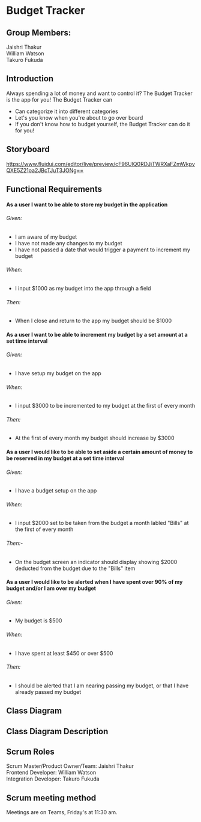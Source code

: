 # Budget Tracker
## Group Members: </br>
Jaishri Thakur </br>
William Watson </br>
Takuro Fukuda </br>

## Introduction
Always spending a lot of money and want to control it? The Budget Tracker is the app for you! The Budget Tracker can</br>
* Can categorize it into different categories
* Let's you know when you're about to go over board
* If you don't know how to budget yourself, the Budget Tracker can do it for you!

## Storyboard
https://www.fluidui.com/editor/live/preview/cF96UlQ0RDJjTWRXaFZmWkpvQXE5Z21oa2JBcTJuT3JONg==
## Functional Requirements
#### As a user I want to be able to store my budget in the application
###### Given:
* I am aware of my budget
* I have not made any changes to my budget
* I have not passed a date that would trigger a payment to increment my budget
###### When:
* I input $1000 as my budget into the app through a field
###### Then:
* When I close and return to the app my budget should be $1000

#### As a user I want to be able to increment my budget by a set amount at a set time interval
###### Given:
* I have setup my budget on the app
###### When:
* I input $3000 to be incremented to my budget at the first of every month
###### Then:
* At the first of every month my budget should increase by $3000

#### As a user I would like to be able to set aside a certain amount of money to be reserved in my budget at a set time interval
###### Given:
* I have a budget setup on the app
###### When:
* I input $2000 set to be taken from the budget a month labled "Bills" at the first of every month
###### Then:-
* On the budget screen an indicator should display showing $2000 deducted from the budget due to the "Bills" item

#### As a user I would like to be alerted when I have spent over 90% of my budget and/or I am over my budget
###### Given:
* My budget is $500
###### When:
* I have spent at least $450 or over $500
###### Then:
* I should be alerted that I am nearing passing my budget, or that I have already passed my budget

## Class Diagram

## Class Diagram Description

## Scrum Roles
Scrum Master/Product Owner/Team: Jaishri Thakur </br>
Frontend Developer: William Watson   </br>
Integration Developer: Takuro Fukuda

## Scrum meeting method
Meetings are on Teams, Friday's at 11:30 am. 
